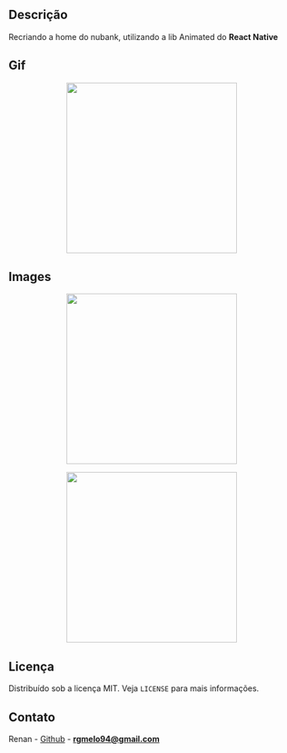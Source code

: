 ## Descrição

Recriando a home do nubank, utilizando a lib Animated do **React Native**

<!-- LICENSE -->

## Gif

<p align="center">
    <img width="300" src="https://user-images.githubusercontent.com/29661994/60475775-60afe380-9c4f-11e9-944c-87caf79c8526.gif">
</p>

## Images

<p align="center">
    <img width="300" src="https://user-images.githubusercontent.com/29661994/60475339-41b05200-9c4d-11e9-9ecc-378a4a4ad856.jpeg">
</p>

<p align="center">
    <img width="300" src="https://user-images.githubusercontent.com/29661994/60475529-2560e500-9c4e-11e9-94ad-e12594259006.jpeg">
</p>

## Licença

Distribuído sob a licença MIT. Veja `LICENSE` para mais informações.

<!-- CONTACT -->

## Contato

Renan - [Github](https://github.com/RgMellon) - **rgmelo94@gmail.com**
